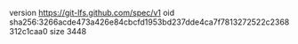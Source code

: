 version https://git-lfs.github.com/spec/v1
oid sha256:3266acde473a426e84cbcfd1953bd237dde4ca7f7813272522c2368312c1caa0
size 3448
